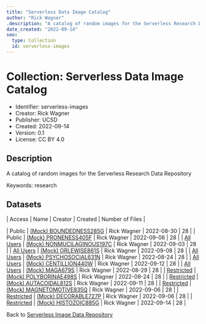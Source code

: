 ```yaml
---
title: "Serverless Data Image Catalog"
author: "Rick Wagner"
.description: "A catalog of random images for the Serverless Research Data Repository"
date_created: "2022-09-14"
seo:
  type: Collection
  id: serverless-images
---
```


# Collection: Serverless Data Image Catalog
- Identifier: serverless-images
- Creator: Rick Wagner
- Publisher: UCSD
- Created: 2022-09-14
- Version: 0.1
- License: CC BY 4.0

## Description
A catalog of random images for the Serverless Research Data Repository

Keywords: research

## Datasets

| Access | Name |  Creator | Created | Number of Files |

| Public |  [(Mock) BOUNDEDNESS285G](BOUNDEDNESS285.html)   | Rick Wagner | 2022-08-30 | 28 |
| Public |  [(Mock) PRONENESS405F](PRONENESS405.html)   | Rick Wagner | 2022-09-06 | 28 |
| [All Users](https://app.globus.org/groups/260da91f-3496-11ed-b941-972795fc9504/join) |  [(Mock) NONMUCILAGINOUS197C](NONMUCILAGINOUS197.html)   |  Rick Wagner | 2022-09-03 | 28 |
| [All Users](https://app.globus.org/groups/260da91f-3496-11ed-b941-972795fc9504/join) |  [(Mock) ORLEWISE861S](ORLEWISE861.html)   | Rick Wagner | 2022-09-08 | 28 |
| [All Users](https://app.globus.org/groups/260da91f-3496-11ed-b941-972795fc9504/join) |  [(Mock) PSYCHOSOCIAL631N](PSYCHOSOCIAL631.html)   | Rick Wagner | 2022-08-24 | 28 |
| [All Users](https://app.globus.org/groups/260da91f-3496-11ed-b941-972795fc9504/join) |  [(Mock) CENTILLION440W](CENTILLION440.html)   | Rick Wagner | 2022-09-12 | 28 |
| [All Users](https://app.globus.org/groups/260da91f-3496-11ed-b941-972795fc9504/join) |  [(Mock) MAGA679S](MAGA679.html)   | Rick Wagner | 2022-08-29 | 28 |
| [Restricted](https://app.globus.org/groups/cf9d1f5b-3496-11ed-b941-972795fc9504/join) |  [(Mock) POLYBORINAE498S](POLYBORINAE498.html)   | Rick Wagner | 2022-08-24 | 28 |
| [Restricted](https://app.globus.org/groups/cf9d1f5b-3496-11ed-b941-972795fc9504/join) |  [(Mock) AUTACOIDAL812S](AUTACOIDAL812.html)   | Rick Wagner | 2022-09-11 | 28 |
| [Restricted](https://app.globus.org/groups/cf9d1f5b-3496-11ed-b941-972795fc9504/join) |  [(Mock) MAGNETOMOTIVE835Q](MAGNETOMOTIVE835.html)   | Rick Wagner | 2022-09-06 | 28 |
| [Restricted](https://app.globus.org/groups/cf9d1f5b-3496-11ed-b941-972795fc9504/join) |  [(Mock) DECORABLE727P](DECORABLE727.html)   | Rick Wagner | 2022-09-06 | 28 |
| [Restricted](https://app.globus.org/groups/cf9d1f5b-3496-11ed-b941-972795fc9504/join) |  [(Mock) HISTOZOIC885G](HISTOZOIC885.html)   | Rick Wagner | 2022-09-14 | 28 |

Back to [Serverless Image Data Repository](./)
